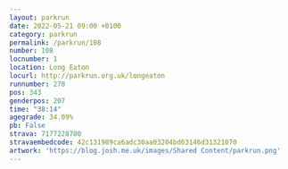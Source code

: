 ```yaml
---
layout: parkrun
date: 2022-05-21 09:00 +0100
category: parkrun
permalink: /parkrun/108
number: 108
locnumber: 1
location: Long Eaton
locurl: http://parkrun.org.uk/longeaton
runnumber: 278
pos: 343
genderpos: 207
time: "38:14"
agegrade: 34.09%
pb: False
strava: 7177228700
stravaembedcode: 42c131989ca6adc30aa03204bd63146d31321070
artwork: 'https://blog.josh.me.uk/images/Shared Content/parkrun.png'
---
```

